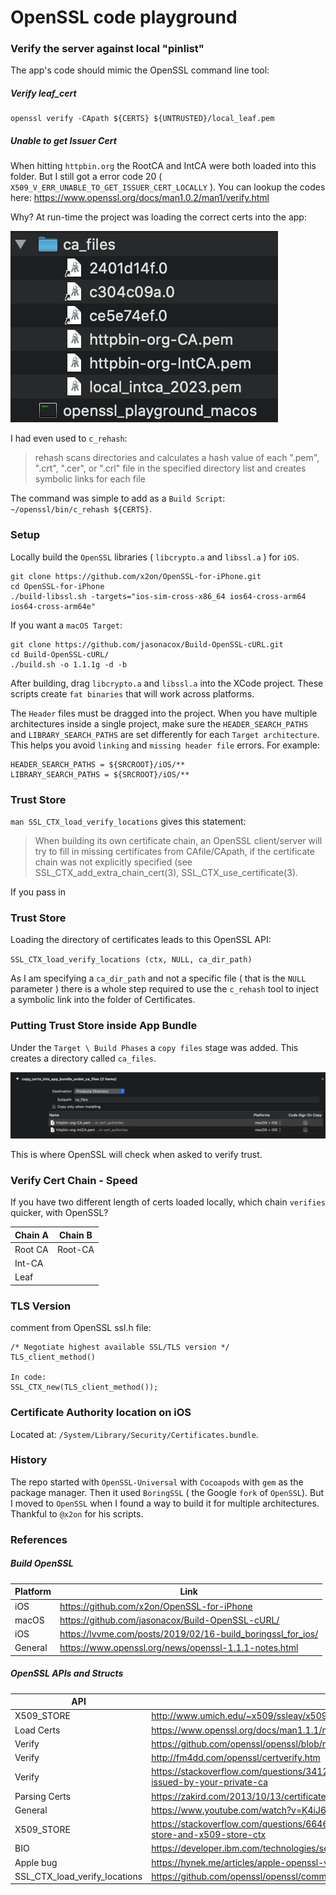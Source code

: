 # OpenSSL code playground

### Verify the server against local "pinlist"
The app's code should mimic the OpenSSL command line tool:

##### Verify leaf_cert
```
openssl verify -CApath ${CERTS} ${UNTRUSTED}/local_leaf.pem
```
##### Unable to get Issuer Cert
When hitting `httpbin.org` the RootCA and IntCA were both loaded into this folder. But I still got a error code 20 ( `X509_V_ERR_UNABLE_TO_GET_ISSUER_CERT_LOCALLY` ).  You can lookup the codes here: https://www.openssl.org/docs/man1.0.2/man1/verify.html

Why?  At run-time the project was loading the correct certs into the app:

![ca_files_with_hashes](/images/2020/11/ca-files-with-hashes.png)

I had even used to `c_rehash`:

> rehash scans directories and calculates a hash value of each ".pem", ".crt", ".cer", or ".crl" file in the specified directory list and creates symbolic links
>        for each file

The command was simple to add as a `Build Script`: `~/openssl/bin/c_rehash ${CERTS}`.

### Setup
Locally build the `OpenSSL` libraries ( `libcrypto.a` and `libssl.a` ) for `iOS`.

```
git clone https://github.com/x2on/OpenSSL-for-iPhone.git
cd OpenSSL-for-iPhone
./build-libssl.sh -targets="ios-sim-cross-x86_64 ios64-cross-arm64 ios64-cross-arm64e"
```
If you want a `macOS Target`:
```
git clone https://github.com/jasonacox/Build-OpenSSL-cURL.git
cd Build-OpenSSL-cURL/
./build.sh -o 1.1.1g -d -b
```

After building, drag `libcrypto.a` and `libssl.a` into the XCode project. These scripts create `fat binaries` that will work across platforms.  

The `Header` files must be dragged into the project.  When you have multiple architectures inside a single project, make sure the `HEADER_SEARCH_PATHS` and `LIBRARY_SEARCH_PATHS` are set differently for each `Target architecture`.  This helps you avoid `linking` and `missing header file` errors.  For example:

```
HEADER_SEARCH_PATHS = ${SRCROOT}/iOS/**
LIBRARY_SEARCH_PATHS = ${SRCROOT}/iOS/**
```
### Trust Store
`man SSL_CTX_load_verify_locations` gives this statement:

>  When building its own certificate chain, an OpenSSL client/server
       will try to fill in missing certificates from CAfile/CApath, if the certificate chain was not explicitly specified (see
       SSL_CTX_add_extra_chain_cert(3), SSL_CTX_use_certificate(3).

If you pass in

### Trust Store
Loading the directory of certificates leads to this OpenSSL API:

`SSL_CTX_load_verify_locations (ctx, NULL, ca_dir_path)`

As I am specifying a `ca_dir_path` and not a specific file ( that is the `NULL` parameter ) there is a whole step required to use the `c_rehash` tool to inject a symbolic link into the folder of Certificates.

### Putting Trust Store inside App Bundle
Under the `Target \ Build Phases` a `copy files` stage was added. This creates a directory called `ca_files`.  

![copy_certs](/images/2020/11/copy-certs.png)

This is where OpenSSL will check when asked to verify trust.

### Verify Cert Chain - Speed
If you have two different length of certs loaded locally, which chain `verifies` quicker, with OpenSSL?

Chain A  |  Chain B
--|--
Root CA | Root-CA
Int-CA |
Leaf  |



### TLS Version
comment from OpenSSL ssl.h file:
```
/* Negotiate highest available SSL/TLS version */
TLS_client_method()

In code:
SSL_CTX_new(TLS_client_method());
```
### Certificate Authority location on iOS
Located at: `/System/Library/Security/Certificates.bundle`.

### History
The repo started with `OpenSSL-Universal` with `Cocoapods` with `gem` as the package manager.  Then it used `BoringSSL` ( the Google `fork` of `OpenSSL`).  But I moved to `OpenSSL` when I found a way to build it for multiple architectures.  Thankful to `@x2on` for his scripts.

### References

##### Build OpenSSL

Platform  |  Link
--|--
iOS  |  https://github.com/x2on/OpenSSL-for-iPhone
macOS  |  https://github.com/jasonacox/Build-OpenSSL-cURL/
iOS  |  https://lvvme.com/posts/2019/02/16-build_boringssl_for_ios/
General |  https://www.openssl.org/news/openssl-1.1.1-notes.html

##### OpenSSL APIs and Structs
API  |  Link
--|--
X509_STORE | http://www.umich.edu/~x509/ssleay/x509_store.html
Load Certs |  https://www.openssl.org/docs/man1.1.1/man3/X509_STORE_load_locations.html
Verify | https://github.com/openssl/openssl/blob/master/apps/verify.c
Verify  | http://fm4dd.com/openssl/certverify.htm
Verify |  https://stackoverflow.com/questions/3412032/how-do-you-verify-a-public-key-was-issued-by-your-private-ca
Parsing Certs |  https://zakird.com/2013/10/13/certificate-parsing-with-openssl
General |  https://www.youtube.com/watch?v=K4iJ6iK4xPE
X509_STORE |  https://stackoverflow.com/questions/6646841/what-is-the-difference-between-x509-store-and-x509-store-ctx
BIO  |  https://developer.ibm.com/technologies/security/tutorials/l-openssl/
Apple bug  |  https://hynek.me/articles/apple-openssl-verification-surprises/
SSL_CTX_load_verify_locations | https://github.com/openssl/openssl/commit/6dcb100f89d0ef081771d533fed342412ac7a13f
